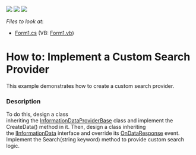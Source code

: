 <!-- default badges list -->
![](https://img.shields.io/endpoint?url=https://codecentral.devexpress.com/api/v1/VersionRange/128576538/16.1.4%2B)
[![](https://img.shields.io/badge/Open_in_DevExpress_Support_Center-FF7200?style=flat-square&logo=DevExpress&logoColor=white)](https://supportcenter.devexpress.com/ticket/details/T436085)
[![](https://img.shields.io/badge/📖_How_to_use_DevExpress_Examples-e9f6fc?style=flat-square)](https://docs.devexpress.com/GeneralInformation/403183)
<!-- default badges end -->
<!-- default file list -->
*Files to look at*:

* [Form1.cs](./CS/CustomSearchProvider/Form1.cs) (VB: [Form1.vb](./VB/CustomSearchProvider/Form1.vb))
<!-- default file list end -->
# How to: Implement a Custom Search Provider


<p>This example demonstrates how to create a custom search provider.</p>


<h3>Description</h3>

<p>To do this, design a class inheriting&nbsp;the&nbsp;<a href="https://documentation.devexpress.com/#WindowsForms/clsDevExpressXtraMapInformationDataProviderBasetopic">InformationDataProviderBase</a>&nbsp;class&nbsp;and implement the CreateData() method in it. Then, design a class inheriting the&nbsp;<a href="https://documentation.devexpress.com/#WindowsForms/clsDevExpressXtraMapIInformationDatatopic">IInformationData</a>&nbsp;interface and override its&nbsp;<a href="https://documentation.devexpress.com/#WindowsForms/DevExpressXtraMapIInformationData_OnDataResponsetopic">OnDataResponse</a>&nbsp;event. Implement the Search(string keyword) method to provide custom search logic.</p>

<br/>


